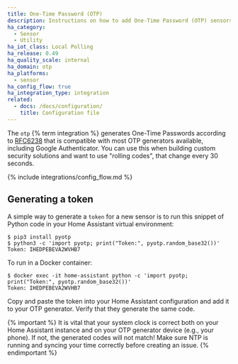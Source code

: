```yaml
---
title: One-Time Password (OTP)
description: Instructions on how to add One-Time Password (OTP) sensors into Home Assistant.
ha_category:
  - Sensor
  - Utility
ha_iot_class: Local Polling
ha_release: 0.49
ha_quality_scale: internal
ha_domain: otp
ha_platforms:
  - sensor
ha_config_flow: true
ha_integration_type: integration
related:
  - docs: /docs/configuration/
    title: Configuration file
---
```


The `otp` {% term integration %} generates One-Time Passwords according to [RFC6238](https://tools.ietf.org/html/rfc6238) that is compatible with most OTP generators available, including Google Authenticator. You can use this when building custom security solutions and want to use "rolling codes", that change every 30 seconds.

{% include integrations/config_flow.md %}

## Generating a token

A simple way to generate a `token` for a new sensor is to run this snippet of Python code in your Home Assistant virtual environment:

```shell
$ pip3 install pyotp
$ python3 -c 'import pyotp; print("Token:", pyotp.random_base32())'
Token: IHEDPEBEVA2WVHB7
```

To run in a Docker container:

```shell
$ docker exec -it home-assistant python -c 'import pyotp; print("Token:", pyotp.random_base32())'
Token: IHEDPEBEVA2WVHB7
```

Copy and paste the token into your Home Assistant configuration and add it to your OTP generator. Verify that they generate the same code.

{% important %}
It is vital that your system clock is correct both on your Home Assistant instance and on your OTP generator device (e.g., your phone). If not, the generated codes will not match! Make sure NTP is running and syncing your time correctly before creating an issue.
{% endimportant %}
